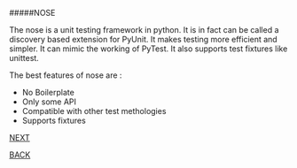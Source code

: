 #####NOSE

The nose is a unit testing framework in python. It is in fact can be called a discovery based extension for PyUnit. It makes testing more efficient and simpler. It can mimic the working of PyTest. It also supports test fixtures like unittest.

The best features of nose are :

+ No Boilerplate
+ Only some API
+ Compatible with other test methologies
+ Supports fixtures





[NEXT](https://github.com/hariniiyer/CSCI-5828_Presentation2_Testing-Frameworks/blob/master/nosecode.md)

[BACK](https://github.com/hariniiyer/CSCI-5828_Presentation2_Testing-Frameworks/blob/master/pytestcode.md)
